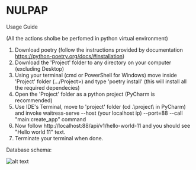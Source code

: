 # NULPAP

Usage Guide

(All the actions sholbe be perfomed in python virtual environment)

1. Download poetry (follow the instructions provided by documentation https://python-poetry.org/docs/#installation)
2. Download the 'Project' folder to any directory on your computer (excluding Desktop)
3. Using your terminal (cmd or PowerShell for Windows) move inside 'Project' folder (.../Project>) and type 'poetry install' (this will install all the required dependecies)
4. Open the 'Project' folder as a python project (PyCharm is recommended)
5. Use IDE's Terminal, move to 'project' folder (cd .\project\ in PyCharm) and invoke waitress-serve --host (your localhost ip) --port=88 --call "main:create_app" command
6. Now follow http://localhost:88/api/v1/hello-world-11 and you should see "Hello world 11" text.
7. Terminate your terminal when done.

Database schema:

![alt text](https://ibb.co/jWTpcmL)